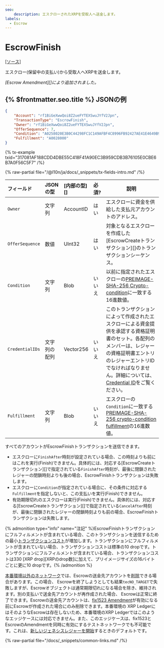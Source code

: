 ```yaml
---
seo:
    description: エスクローされたXRPを受取人へ送金します。
labels:
  - Escrow
---
```

# EscrowFinish

[[ソース]](https://github.com/XRPLF/rippled/blob/master/src/xrpld/app/tx/detail/Escrow.cpp "Source")

エスクロー(保留中の支払い)から受取人へXRPを送金します。

_[Escrow Amendment][]により追加されました。_


## {% $frontmatter.seo.title %} JSONの例

```json
{
    "Account": "rf1BiGeXwwQoi8Z2ueFYTEXSwuJYfV2Jpn",
    "TransactionType": "EscrowFinish",
    "Owner": "rf1BiGeXwwQoi8Z2ueFYTEXSwuJYfV2Jpn",
    "OfferSequence": 7,
    "Condition": "A0258020E3B0C44298FC1C149AFBF4C8996FB92427AE41E4649B934CA495991B7852B855810100",
    "Fulfillment": "A0028000"
}
```

{% tx-example txid="317081AF188CDD4DBE55C418F41A90EC3B959CDB3B76105E0CBE6B7A0F56C5F7" /%}


{% raw-partial file="/@l10n/ja/docs/_snippets/tx-fields-intro.md" /%}

| フィールド      | JSONの型     | [内部の型][] | 必須?  | 説明 |
| :-------------- | :----------- | :----------- | :----- | ---- |
| `Owner`         | 文字列       | AccountID    | はい   | エスクローに資金を供給した支払元アカウントのアドレス。 |
| `OfferSequence` | 数値         | UInt32       | はい   | 対象となるエスクローを作成した[EscrowCreateトランザクション][]のトランザクションシーケンス。 |
| `Condition`     | 文字列       | Blob         | いいえ | 以前に指定されたエスクローの[PREIMAGE-SHA-256 Crypto-condition](https://tools.ietf.org/html/draft-thomas-crypto-conditions-02#section-8.1)に一致する16進数値。 |
| `CredentialIDs` | 文字列の配列 | Vector256    | いいえ | このトランザクションによって作成されたエスクローによる資金提供を承認する資格証明書のセット。各配列のメンバーは、レジャーの資格証明書エントリのレジャーエントリIDでなければなりません。詳細については、[Credential ID](./payment.md#credential-ids)をご覧ください。 |
| `Fulfillment`   | 文字列       | Blob         | いいえ | エスクローの`Condition`に一致する[PREIMAGE-SHA-256 crypto-condition fulfillment](https://tools.ietf.org/html/draft-thomas-crypto-conditions-02#section-8.1.4)の16進数値。 |

すべてのアカウントがEscrowFinishトランザクションを送信できます。

- エスクローに`FinishAfter`時刻が設定されている場合、この時刻よりも前にはこれを実行(Finish)できません。具体的には、対応する[EscrowCreateトランザクション][]で指定されている`FinishAfter`時刻が、最後に閉鎖されたレジャーの閉鎖時刻よりも後の場合、EscrowFinishトランザクションは失敗します。
- エスクローに`Condition`が指定されている場合に、その条件に対応する`Fulfillment`を指定しないと、この支払いを実行(Finish)できません。
- 有効期限切れのエスクローは実行(Finish)できません。具体的には、対応する[EscrowCreateトランザクション][]で指定されている`CancelAfter`時刻が、最後に閉鎖されたレジャーの閉鎖時刻よりも前の場合、EscrowFinishトランザクションは失敗します。

{% admonition type="info" name="注記" %}EscrowFinishトランザクションにフルフィルメントが含まれている場合、このトランザクションを送信するための最小[トランザクションコスト](../../../../concepts/transactions/transaction-cost.md)が増加します。トランザクションにフルフィルメントが含まれていない場合、トランザクションコストは標準の10 dropです。トランザクションにフルフィルメントが含まれている場合、トランザクションコストは330 [XRP drop][XRPのdrop数]に加えて、プリイメージサイズの16バイトごとに更に10 dropです。{% /admonition %}

[本番環境以外のネットワーク](../../../../concepts/networks-and-servers/parallel-networks.md)では、Escrowの送金先アカウントを[削除](../../../../concepts/accounts/deleting-accounts.md)できる場合があります。この場合、 Escrowを終了しようとしても結果`tecNO_TARGET`で失敗しますが、Escrowオブジェクトは通常期限切れになる場合を除き、維持されます。別の支払いで送金先アカウントが再作成された場合、 Escrowは正常に終了できます。Escrowの送金先アカウントは、[fix1523 Amendment](/resources/known-amendments.md#fix1523)が有効になる前にEscrowが作成された場合にのみ削除できます。本番環境の XRP LedgerにはそのようなEscrowは存在しないため、本番環境のXRP Ledgerではこのようなエッジケースには対応できません。また、このエッジケースは、fix1523とEscrowのAmendmentを同時に有効にするテストネットワークでも不可能です。これは、[新しいジェネシスレジャーを開始](../../../../infrastructure/testing-and-auditing/start-a-new-genesis-ledger-in-stand-alone-mode.md)するときのデフォルトです。

{% raw-partial file="/docs/_snippets/common-links.md" /%}
